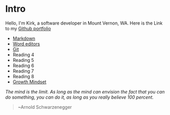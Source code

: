 # Intro
Hello, I'm Kirk, a software developer in Mount Vernon, WA. Here is the Link to my [Github portfolio](https://github.com/KirkGarrison)

- [Markdown](markdown.md)
- [Word editors](Coder-assignment.md)
- [Git](Revisions.md)
- Reading 4
- Reading 5
- Reading 6
- Reading 7
- Reading 8
- [Growth Mindset](growth-mindset.md)

*The mind is the limit. As long as the mind can envision the fact that you can do something, you can do it, as long as you really believe 100 percent.*
> ~Arnold Schwarzenegger

